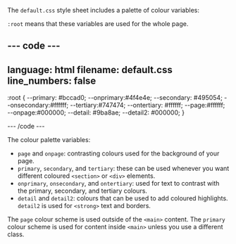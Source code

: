 The `default.css` style sheet includes a palette of colour variables:

`:root` means that these variables are used for the whole page.

## --- code ---

language: html
filename: default.css
line_numbers: false
--------------------------------------------------------

:root {
\--primary: #bccad0;
\--onprimary:#4f4e4e;
\--secondary: #495054;
\--onsecondary:#ffffff;
\--tertiary:#747474;
\--ontertiary: #ffffff;
\--page:#ffffff;
\--onpage:#000000;
\--detail: #9ba8ae;
\--detail2: #000000;
}

\--- /code ---

The colour palette variables:

- `page` and `onpage`: contrasting colours used for the background of your page.
- `primary`, `secondary`, and `tertiary`: these can be used whenever you want different coloured `<section>` or `<div>` elements.
- `onprimary`, `onsecondary`, and `ontertiary`: used for text to contrast with the primary, secondary, and tertiary colours.
- `detail` and `detail2`: colours that can be used to add coloured highlights. `detail2` is used for `<strong>` text and borders.

The `page` colour scheme is used outside of the `<main>` content.
The `primary` colour scheme is used for content inside `<main>` unless you use a different class.
